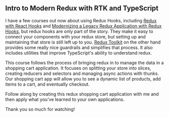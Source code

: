 ## Intro to Modern Redux with RTK and TypeScript

I have a few courses out now about using Redux Hooks, including [Redux with React Hooks](https://egghead.io/courses/redux-with-react-hooks-8a37) and [Modernizing a Legacy Redux Application with Redux Hooks](https://egghead.io/courses/modernizing-a-legacy-redux-application-with-react-hooks-c528), but redux hooks are only part of the story. They make it easy to connect your components with your redux store, but setting up and maintaining that store is still left up to you. [Redux Toolkit](https://redux-toolkit.js.org/) on the other hand provides some really nice guardrails and simplifies that process. It also includes utilities that improve TypeScript's ability to understand redux.

This course follows the process of bringing redux in to manage the data in a shopping cart application. It focuses on splitting your store into slices, creating reducers and selectors and managing async actions with thunks. Our shopping cart app will allow you to see a dynamic list of products, add items to a cart, and eventually checkout.

Follow along by creating this redux shopping cart application with me and then apply what you've learned to your own applications.

Thank you so much for watching!
